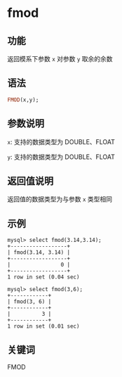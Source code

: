 # fmod

## 功能

返回模系下参数 `x` 对参数 `y` 取余的余数

## 语法

```Haskell
FMOD(x,y);
```

## 参数说明

`x`: 支持的数据类型为 DOUBLE、FLOAT

`y`: 支持的数据类型为 DOUBLE、FLOAT

## 返回值说明

返回值的数据类型为与参数 `x` 类型相同

## 示例

```Plain Text
mysql> select fmod(3.14,3.14);
+------------------+
| fmod(3.14, 3.14) |
+------------------+
|                0 |
+------------------+
1 row in set (0.04 sec)

mysql> select fmod(3,6);
+------------+
| fmod(3, 6) |
+------------+
|          3 |
+------------+
1 row in set (0.01 sec)
```

## 关键词

FMOD
